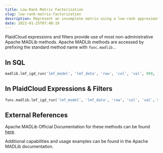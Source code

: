 ```yaml
---
title: Low-Rank Matrix Factorization
slug: low-rank-matrix-factorization
description: Represent an incomplete matrix using a low-rank approximation
date: 2022-01-25T07:40:19
---
```



PlaidCloud expressions and filters provide use of most non-administrative Apache MADLib methods. Apache MADLib methods are accessed by prefixing the standard method name with `func.madlib.`.



## In SQL



```sql
madlib.lmf_igd_run('lmf_model', 'lmf_data', 'row', 'col', 'val', 999, 10000, 3, 0.1, 2, 10, 1e-9);
```


## In PlaidCloud Expressions & Filters



```python
func.madlib.lmf_igd_run('lmf_model', 'lmf_data', 'row', 'col', 'val', 999, 10000, 3, 0.1, 2, 10, 1e-9)
```


## External References


Apache MADLib Official Documentation for these methods can be found [here](https://madlib.apache.org/docs/latest/group__grp__lmf.html).



Additional capabilities and usage examples can be found in the Apache MADLib documentation.


